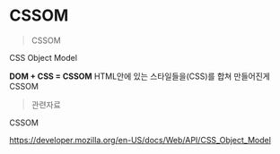 # CSSOM

>CSSOM      

CSS Object Model        

**DOM + CSS = CSSOM**
HTML안에 있는 스타일들을(CSS)를 합쳐 만들어진게 CSSOM


> 관련자료

CSSOM

https://developer.mozilla.org/en-US/docs/Web/API/CSS_Object_Model
